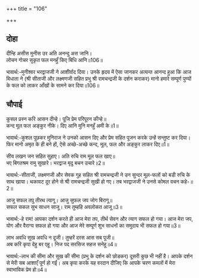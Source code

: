 +++
title = "106"

+++
## दोहा
दीन्हि असीस मुनीस उर अति अनन्दु अस जानि।  
लोचन गोचर सुकृत फल मनहुँ किए बिधि आनि॥106॥  

भावार्थ:-मुनीश्वर भरद्वाजजी ने आशीर्वाद दिया। उनके हृदय में ऐसा जानकर अत्यन्त आनन्द हुआ कि आज विधाता ने (श्री सीताजी और लक्ष्मणजी सहित प्रभु श्री रामचन्द्रजी के दर्शन कराकर) मानो हमारे सम्पूर्ण पुण्यों के फल को लाकर आँखों के सामने कर दिया॥106॥  




## चौपाई
कुसल प्रस्न करि आसन दीन्हे। पूजि प्रेम परिपूरन कीन्हे॥  
कन्द मूल फल अङ्कुर नीके। दिए आनि मुनि मनहुँ अमी के॥1॥  

भावार्थ:-कुशल पूछकर मुनिराज ने उनको आसन दिए और प्रेम सहित पूजन करके उन्हें सन्तुष्ट कर दिया। फिर मानो अमृत के ही बने हों, ऐसे अच्छे-अच्छे कन्द, मूल, फल और अङ्कुर लाकर दिए॥1॥  

सीय लखन जन सहित सुहाए। अति रुचि राम मूल फल खाए॥  
भए बिगतश्रम रामु सुखारे। भरद्वाज मृदु बचन उचारे॥2॥  

भावार्थ:-सीताजी, लक्ष्मणजी और सेवक गुह सहित श्री रामचन्द्रजी ने उन सुन्दर मूल-फलों को बडी रुचि के साथ खाया। थकावट दूर होने से श्री रामचन्द्रजी सुखी हो गए। तब भरद्वाजजी ने उनसे कोमल वचन कहे-॥2॥  

आजु सफल तपु तीरथ त्यागू। आजु सुफल जप जोग बिरागू॥  
सफल सकल सुभ साधन साजू। राम तुम्हहि अवलोकत आजू॥3॥  

भावार्थ:-हे राम! आपका दर्शन करते ही आज मेरा तप, तीर्थ सेवन और त्याग सफल हो गया। आज मेरा जप, योग और वैराग्य सफल हो गया और आज मेरे सम्पूर्ण शुभ साधनों का समुदाय भी सफल हो गया॥3॥  

लाभ अवधि सुख अवधि न दूजी। तुम्हरें दरस आस सब पूजी॥  
अब करि कृपा देहु बर एहू। निज पद सरसिज सहज सनेहू॥4॥  

भावार्थ:-लाभ की सीमा और सुख की सीमा (प्रभु के दर्शन को छोडकर) दूसरी कुछ भी नहीं है। आपके दर्शन से मेरी सब आशाएँ पूर्ण हो गईं। अब कृपा करके यह वरदान दीजिए कि आपके चरण कमलों में मेरा स्वाभाविक प्रेम हो॥4॥  

